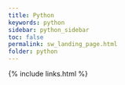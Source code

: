 ```yaml
---
title: Python
keywords: python
sidebar: python_sidebar
toc: false
permalink: sw_landing_page.html
folder: python
---
```


{% include links.html %}
